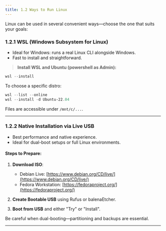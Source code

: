 ```yaml
---
title: 1.2 Ways to Run Linux
---
```


Linux can be used in several convenient ways—choose the one that suits your goals:

### **1.2.1 WSL (Windows Subsystem for Linux)**

* Ideal for Windows: runs a real Linux CLI alongside Windows.
* Fast to install and straightforward.

> **Install WSL and Ubuntu (powershell as Admin):**

```powershell
wsl --install
```

To choose a specific distro:

```powershell
wsl --list --online
wsl --install -d Ubuntu-22.04
```

Files are accessible under `/mnt/c/...`.

---

### **1.2.2 Native Installation via Live USB**

* Best performance and native experience.
* Ideal for dual-boot setups or full Linux environments.

#### **Steps to Prepare:**

1. **Download ISO**:

   * Debian Live: [https://www.debian.org/CD/live/](https://www.debian.org/CD/live/)
   * Fedora Workstation: [https://fedoraproject.org/](https://fedoraproject.org/)
2. **Create Bootable USB** using Rufus or balenaEtcher.
3. **Boot from USB** and either "Try" or "Install".

Be careful when dual-booting—partitioning and backups are essential.

---

